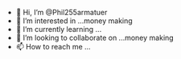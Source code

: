- 👋 Hi, I’m @Phil255armatuer
- 👀 I’m interested in ...money making 
- 🌱 I’m currently learning ...
- 💞️ I’m looking to collaborate on ...money making 
- 📫 How to reach me ...

<!---
Phil255armatuer/Phil255armatuer is a ✨ special ✨ repository because its `README.md` (this file) appears on your GitHub profile.
You can click the Preview link to take a look at your changes.
--->
